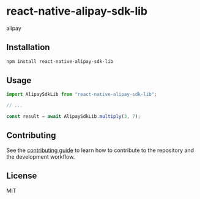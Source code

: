 # react-native-alipay-sdk-lib

alipay

## Installation

```sh
npm install react-native-alipay-sdk-lib
```

## Usage

```js
import AlipaySdkLib from "react-native-alipay-sdk-lib";

// ...

const result = await AlipaySdkLib.multiply(3, 7);
```

## Contributing

See the [contributing guide](CONTRIBUTING.md) to learn how to contribute to the repository and the development workflow.

## License

MIT
